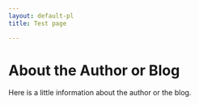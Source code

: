 ```yaml
---
layout: default-pl
title: Test page

---
```

# About the Author or Blog

Here is a little information about the author or the blog.
